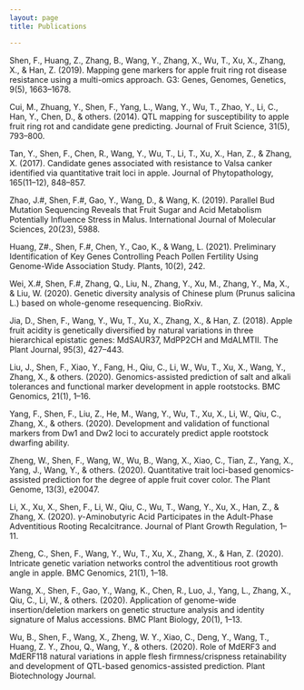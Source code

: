```yaml
---
layout: page
title: Publications

---
```


Shen, F., Huang, Z., Zhang, B., Wang, Y., Zhang, X., Wu, T., Xu, X., Zhang, X., & Han, Z. 
(2019). Mapping gene markers for apple fruit ring rot disease resistance using a multi-omics 
approach. G3: Genes, Genomes, Genetics, 9(5), 1663–1678.

Cui, M., Zhuang, Y., Shen, F., Yang, L., Wang, Y., Wu, T., Zhao, Y., Li, C., Han, Y., Chen, D., 
& others. (2014). QTL mapping for susceptibility to apple fruit ring rot and candidate gene 
predicting. Journal of Fruit Science, 31(5), 793–800.

Tan, Y., Shen, F., Chen, R., Wang, Y., Wu, T., Li, T., Xu, X., Han, Z., & Zhang, X. (2017). 
Candidate genes associated with resistance to Valsa canker identified via quantitative trait 
loci in apple. Journal of Phytopathology, 165(11–12), 848–857.

Zhao, J.#, Shen, F.#, Gao, Y., Wang, D., & Wang, K. (2019). Parallel Bud Mutation Sequencing 
Reveals that Fruit Sugar and Acid Metabolism Potentially Influence Stress in Malus. 
International Journal of Molecular Sciences, 20(23), 5988.

Huang, Z#., Shen, F.#, Chen, Y., Cao, K., & Wang, L. (2021). Preliminary Identification of Key 
Genes Controlling Peach Pollen Fertility Using Genome-Wide Association Study. Plants, 
10(2), 242.

Wei, X.#, Shen, F.#, Zhang, Q., Liu, N., Zhang, Y., Xu, M., Zhang, Y., Ma, X., & Liu, W. (2020). 
Genetic diversity analysis of Chinese plum (Prunus salicina L.) based on whole-genome 
resequencing. BioRxiv.

Jia, D., Shen, F., Wang, Y., Wu, T., Xu, X., Zhang, X., & Han, Z. (2018). Apple fruit acidity is 
genetically diversified by natural variations in three hierarchical epistatic genes: MdSAUR37, 
MdPP2CH and MdALMTII. The Plant Journal, 95(3), 427–443.

Liu, J., Shen, F., Xiao, Y., Fang, H., Qiu, C., Li, W., Wu, T., Xu, X., Wang, Y., Zhang, X., & 
others. (2020). Genomics-assisted prediction of salt and alkali tolerances and functional 
marker development in apple rootstocks. BMC Genomics, 21(1), 1–16.

Yang, F., Shen, F., Liu, Z., He, M., Wang, Y., Wu, T., Xu, X., Li, W., Qiu, C., Zhang, X., & 
others. (2020). Development and validation of functional markers from Dw1 and Dw2 loci to 
accurately predict apple rootstock dwarfing ability.

Zheng, W., Shen, F., Wang, W., Wu, B., Wang, X., Xiao, C., Tian, Z., Yang, X., Yang, J., Wang, 
Y., & others. (2020). Quantitative trait loci-based genomics-assisted prediction for the 
degree of apple fruit cover color. The Plant Genome, 13(3), e20047.

Li, X., Xu, X., Shen, F., Li, W., Qiu, C., Wu, T., Wang, Y., Xu, X., Han, Z., & Zhang, X. (2020). 
$γ$-Aminobutyric Acid Participates in the Adult-Phase Adventitious Rooting Recalcitrance. 
Journal of Plant Growth Regulation, 1–11.

Zheng, C., Shen, F., Wang, Y., Wu, T., Xu, X., Zhang, X., & Han, Z. (2020). Intricate genetic 
variation networks control the adventitious root growth angle in apple. BMC Genomics, 
21(1), 1–18.

Wang, X., Shen, F., Gao, Y., Wang, K., Chen, R., Luo, J., Yang, L., Zhang, X., Qiu, C., Li, W., & 
others. (2020). Application of genome-wide insertion/deletion markers on genetic structure 
analysis and identity signature of Malus accessions. BMC Plant Biology, 20(1), 1–13.

Wu, B., Shen, F., Wang, X., Zheng, W. Y., Xiao, C., Deng, Y., Wang, T., Huang, Z. Y., Zhou, Q., 
Wang, Y., & others. (2020). Role of MdERF3 and MdERF118 natural variations in apple 
flesh firmness/crispness retainability and development of QTL-based genomics-assisted 
prediction. Plant Biotechnology Journal.




